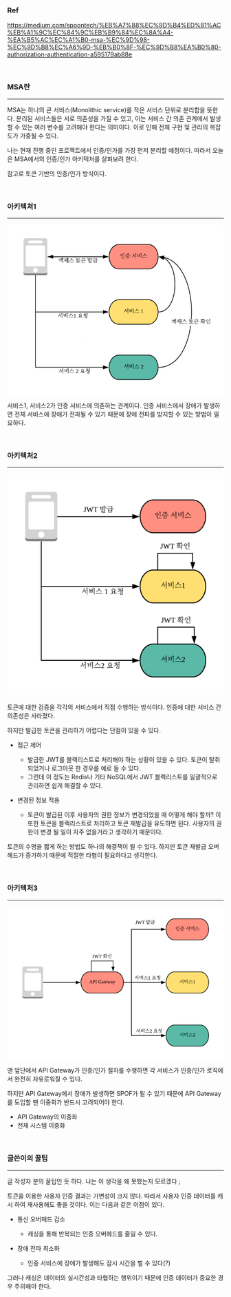 ### Ref

https://medium.com/spoontech/%EB%A7%88%EC%9D%B4%ED%81%AC%EB%A1%9C%EC%84%9C%EB%B9%84%EC%8A%A4-%EA%B5%AC%EC%A1%B0-msa-%EC%9D%98-%EC%9D%B8%EC%A6%9D-%EB%B0%8F-%EC%9D%B8%EA%B0%80-authorization-authentication-a595179ab88e

<br>

### MSA란
---
MSA는 하나의 큰 서비스(Monolithic service)를 작은 서비스 단위로 분리함을 뜻한다. 분리된 서비스들은 서로 의존성을 가질 수 있고, 이는 서비스 간 의존 관계에서 발생할 수 있는 여러 변수를 고려해야 한다는 의미이다. 이로 인해 전체 구현 및 관리의 복잡도가 가중될 수 있다.

나는 현재 진행 중인 프로젝트에서 인증/인가를 가장 먼저 분리할 예정이다. 따라서 오늘은 MSA에서의 인증/인가 아키텍처를 살펴보려 한다.

참고로 토큰 기반의 인증/인가 방식이다.

<br>

### 아키텍쳐1
---
![msa-token-auth1](../Img/msa-token-auth.png)

서비스1, 서비스2가 인증 서비스에 의존하는 관계이다. 인증 서비스에서 장애가 발생하면 전체 서비스에 장애가 전파될 수 있기 때문에 장애 전파를 방지할 수 있는 방법이 필요하다.

<br>

### 아키텍처2
---
![msa-token-auth2](../Img/msa-token-auth2.png)

토큰에 대한 검증을 각각의 서비스에서 직접 수행하는 방식이다. 인증에 대한 서비스 간 의존성은 사라졌다.

하지만 발급한 토큰을 관리하기 어렵다는 단점이 있을 수 있다. 

- 접근 제어
  - 발급한 JWT를 블랙리스트로 처리해야 하는 상황이 있을 수 있다. 토큰이 탈취되었거나 로그아웃 한 경우를 예로 들 수 있다.
  - 그런데 이 정도는 Redis나 기타 NoSQL에서 JWT 블랙리스트를 일괄적으로 관리하면 쉽게 해결할 수 있다.  

- 변경된 정보 적용
  - 토큰이 발급된 이후 사용자의 권한 정보가 변경되었을 때 어떻게 해야 할까? 이 또한 토큰을 블랙리스트로 처리하고 토큰 재발급을 유도하면 된다. 사용자의 권한이 변경 될 일이 자주 없을거라고 생각하기 때문이다.

토큰의 수명을 짧게 하는 방법도 하나의 해결책이 될 수 있다. 하지만 토큰 재발급 오버헤드가 증가하기 때문에 적절한 타협이 필요하다고 생각한다.

<br>

### 아키텍처3
---
![msa-token-auth3](../Img/msa-token-auth3.png)

맨 앞단에서 API Gateway가 인증/인가 절차를 수행하면 각 서비스가 인증/인가 로직에서 완전히 자유로워질 수 있다.

하지만 API Gateway에서 장애가 발생하면 SPOF가 될 수 있기 때문에 API Gateway를 도입할 땐 이중화가 반드시 고려되어야 한다.

- API Gateway의 이중화
- 전체 시스템 이중화

<br>

### 글쓴이의 꿀팁
---
글 작성자 분의 꿀팁인 듯 하다. 나는 이 생각을 왜 못했는지 모르겠다 ;

토큰을 이용한 사용자 인증 결과는 가변성이 크지 않다. 따라서 사용자 인증 데이터를 캐시 하여 재사용해도 좋을 것이다. 이는 다음과 같은 이점이 있다.

- 통신 오버헤드 감소
  - 캐싱을 통해 반복되는 인증 오버헤드를 줄일 수 있다.

- 장애 전파 최소화
  - 인증 서비스에 장애가 발생해도 잠시 시간을 벌 수 있다(?)

그러나 캐싱은 데이터의 실시간성과 타협하는 행위이기 때문에 인증 데이터가 중요한 경우 주의해야 한다.
